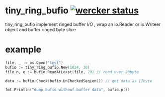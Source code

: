 # tiny_ring_bufio [![wercker status](https://app.wercker.com/status/b3b5360fed88e70a49bb4ccbc779adbf/s "wercker status")](https://app.wercker.com/project/bykey/b3b5360fed88e70a49bb4ccbc779adbf)

tiny_ring_bufio implement ringed buffer I/O , wrap an io.Reader or  io.Writeer object  and buffer ringed byte slice


# example
```go
file, _ := os.Open("test")
bufio := tiny_ring_bufio.New(1024, 30)
file_n, e := bufio.ReadAtLeast(file, 20) // read over 20byte

data := bufio.Check(bufio.UnCheckedSeqLen()) // get data as []byte

fmt.Println("dump bufio withouf buffer data", bufio.p())

```
